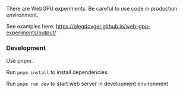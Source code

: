 There are WebGPU experiments. Be careful to use code in production environment.

See examples here: https://olegdovger.github.io/web-gpu-experiments/output/

### Development

Use pnpm.

Run `pnpm install` to install dependencies.

Run `pnpm run dev` to start web server in development environment
